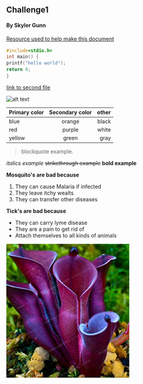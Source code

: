 ## Challenge1

#### By Skyler Gunn

[Resource used to help make this document](https://github.com/adam-p/markdown-here/wiki/Markdown-Cheatsheet)


```c
#include<stdio.h>
int main() {
printf("hello world");
return 0;
}
```


[link to second file](https://github.com/skylerGunn/Challenge1/blob/master/file1.md)

![alt text](https://www.botany.org/Carnivorous_Plants/images/Dionaea_muscipula-WD-5.jpg "fly trap")


| Primary color        | Secondary color           | other  |
| ------------- |:-------------:| -----:|
| blue      | orange | black |
| red      | purple      |   white |
| yellow | green      |    gray |

>blockquote example.

*italics example* ~~strikethrough example~~ **bold example**

**Mosquito's are bad because**

1. They can cause Malaria if infected
2. They leave itchy wealts
3. They can transfer other diseases 

**Tick's are bad because**

+ They can carry lyme disease
+ They are a pain to get rid of
+ Attach themselves to all kinds of animals

![alt text](https://github.com/skylerGunn/Challenge1/blob/master/81pU9OfsejL._SY355_.jpg "venus fly trap")
